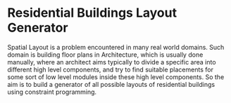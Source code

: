 # Residential Buildings Layout Generator
Spatial Layout is a problem encountered in many real world domains. Such domain is building floor plans in Architecture, which is usually done manually, where an architect aims typically to divide a specific area into different high level components, and try to find suitable placements for some sort of low level modules inside these high level components.
So the aim is to build a generator of all possible layouts of residential buildings using constraint programming.
